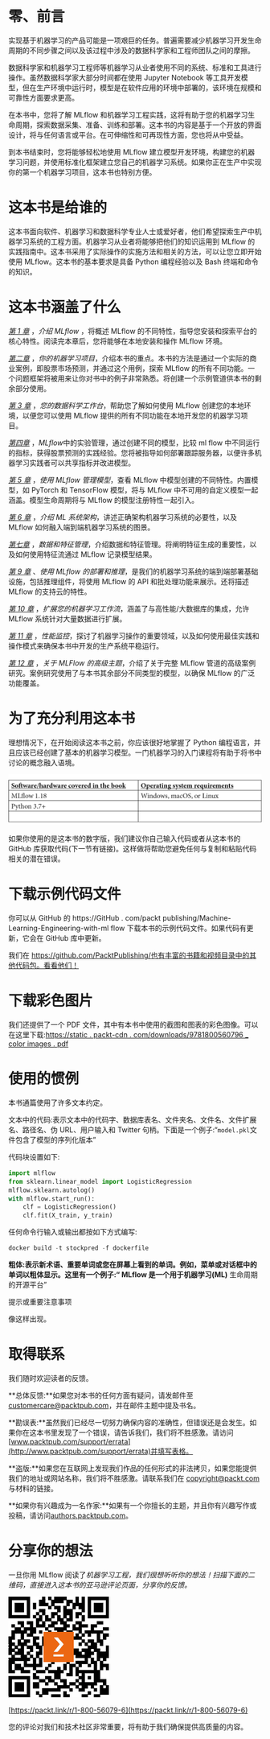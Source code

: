 

# 零、前言

实现基于机器学习的产品可能是一项艰巨的任务。普遍需要减少机器学习开发生命周期的不同步骤之间以及该过程中涉及的数据科学家和工程师团队之间的摩擦。

数据科学家和机器学习工程师等机器学习从业者使用不同的系统、标准和工具进行操作。虽然数据科学家大部分时间都在使用 Jupyter Notebook 等工具开发模型，但在生产环境中运行时，模型是在软件应用的环境中部署的，该环境在规模和可靠性方面要求更高。

在本书中，您将了解 MLflow 和机器学习工程实践，这将有助于您的机器学习生命周期，探索数据采集、准备、训练和部署。这本书的内容是基于一个开放的界面设计，将与任何语言或平台。在可伸缩性和可再现性方面，您也将从中受益。

到本书结束时，您将能够轻松地使用 MLflow 建立模型开发环境，构建您的机器学习问题，并使用标准化框架建立您自己的机器学习系统。如果你正在生产中实现你的第一个机器学习项目，这本书也特别方便。

# 这本书是给谁的

这本书面向软件、机器学习和数据科学专业人士或爱好者，他们希望探索生产中机器学习系统的工程方面。机器学习从业者将能够把他们的知识运用到 MLflow 的实践指南中。这本书采用了实际操作的实施方法和相关的方法，可以让您立即开始使用 MLflow。这本书的基本要求是具备 Python 编程经验以及 Bash 终端和命令的知识。

# 这本书涵盖了什么

[*第 1 章*](B16783_01_Final_SB_epub.xhtml#_idTextAnchor015) ，*介绍 MLflow* ，将概述 MLflow 的不同特性，指导您安装和探索平台的核心特性。阅读完本章后，您将能够在本地安装和操作 MLflow 环境。

[*第二章*](B16783_02_Final_SB_epub.xhtml#_idTextAnchor030) ，*你的机器学习项目*，介绍本书的重点。本书的方法是通过一个实际的商业案例，即股票市场预测，并通过这个用例，探索 MLflow 的所有不同功能。一个问题框架将被用来让你对书中的例子非常熟悉。将创建一个示例管道供本书的剩余部分使用。

[*第 3 章*](B16783_03_Final_SB_epub.xhtml#_idTextAnchor066) ，*您的数据科学工作台*，帮助您了解如何使用 MLflow 创建您的本地环境，以便您可以使用 MLflow 提供的所有不同功能在本地开发您的机器学习项目。

[*第四章*](B16783_04_Final_SB_epub.xhtml#_idTextAnchor081) ，*MLflow*中的实验管理，通过创建不同的模型，比较 ml flow 中不同运行的指标，获得股票预测的实践经验。您将被指导如何部署跟踪服务器，以便许多机器学习实践者可以共享指标并改进模型。

[*第 5 章*](B16783_05_Final_SB_epub.xhtml#_idTextAnchor094) ，*使用 MLflow 管理模型*，查看 MLflow 中模型创建的不同特性。内置模型，如 PyTorch 和 TensorFlow 模型，将与 MLflow 中不可用的自定义模型一起涵盖。模型生命周期将与 MLflow 的模型注册特性一起引入。

[*第 6 章*](B16783_06_Final_SB_epub.xhtml#_idTextAnchor106) ，*介绍 ML 系统架构*，讲述正确架构机器学习系统的必要性，以及 MLflow 如何融入端到端机器学习系统的图景。

[*第七章*](B16783_07_Final_SB_epub.xhtml#_idTextAnchor120) ，*数据和特征管理*，介绍数据和特征管理。将阐明特征生成的重要性，以及如何使用特征流通过 MLflow 记录模型结果。

[*第 9 章*](B16783_09_Final_SB_epub.xhtml#_idTextAnchor141) 、*使用 MLflow 的部署和推理*，是我们的机器学习系统的端到端部署基础设施，包括推理组件，将使用 MLflow 的 API 和批处理功能来展示。还将描述 MLflow 的支持云的特性。

[*第 10 章*](B16783_10_Final_SB_epub.xhtml#_idTextAnchor152) ，*扩展您的机器学习工作流*，涵盖了与高性能/大数据库的集成，允许 MLflow 系统针对大量数据进行扩展。

[*第 11 章*](B16783_11_Final_SB_epub.xhtml#_idTextAnchor161) ，*性能监控*，探讨了机器学习操作的重要领域，以及如何使用最佳实践和操作模式来确保本书中开发的生产系统平稳运行。

[*第 12 章*](B16783_12_Final_SB_epub.xhtml#_idTextAnchor173) ，*关于 MLFlow 的高级主题*，介绍了关于完整 MLflow 管道的高级案例研究。案例研究使用了与本书其余部分不同类型的模型，以确保 MLflow 的广泛功能覆盖。

# 为了充分利用这本书

理想情况下，在开始阅读这本书之前，你应该很好地掌握了 Python 编程语言，并且应该已经创建了基本的机器学习模型。一门机器学习的入门课程将有助于将书中讨论的概念融入语境。

![](img/Preface_Table_01_new.jpg)

如果你使用的是这本书的数字版，我们建议你自己输入代码或者从这本书的 GitHub 库获取代码(下一节有链接)。这样做将帮助您避免任何与复制和粘贴代码相关的潜在错误。

# 下载示例代码文件

你可以从 GitHub 的 https://GitHub . com/packt publishing/Machine-Learning-Engineering-with-ml flow 下载本书的示例代码文件。如果代码有更新，它会在 GitHub 库中更新。

我们在 https://github.com/PacktPublishing/也有丰富的书籍和视频目录中的其他代码包。看看他们！

# 下载彩色图片

我们还提供了一个 PDF 文件，其中有本书中使用的截图和图表的彩色图像。可以在这里下载:[https://static . packt-cdn . com/downloads/9781800560796 _ color images . pdf](https://static.packt-cdn.com/downloads/9781800560796_ColorImages.pdf)

# 使用的惯例

本书通篇使用了许多文本约定。

文本中的代码:表示文本中的代码字、数据库表名、文件夹名、文件名、文件扩展名、路径名、伪 URL、用户输入和 Twitter 句柄。下面是一个例子:“`model.pkl`文件包含了模型的序列化版本”

代码块设置如下:

```py
import mlflow
from sklearn.linear_model import LogisticRegression
mlflow.sklearn.autolog()
with mlflow.start_run():
    clf = LogisticRegression()
    clf.fit(X_train, y_train)
```

任何命令行输入或输出都按如下方式编写:

```py
docker build -t stockpred -f dockerfile
```

**粗体:**表示新术语、重要单词或您在屏幕上看到的单词。例如，菜单或对话框中的单词以粗体显示。这里有一个例子:“ **MLflow** 是一个用于**机器学习(ML)** 生命周期的开源平台”

提示或重要注意事项

像这样出现。

# 取得联系

我们随时欢迎读者的反馈。

**总体反馈:**如果您对本书的任何方面有疑问，请发邮件至 customercare@packtpub.com，并在邮件主题中提及书名。

**勘误表:**虽然我们已经尽一切努力确保内容的准确性，但错误还是会发生。如果你在这本书里发现了一个错误，请告诉我们，我们将不胜感激。请访问[www.packtpub.com/support/errata](http://www.packtpub.com/support/errata)并填写表格。

**盗版:**如果您在互联网上发现我们作品的任何形式的非法拷贝，如果您能提供我们的地址或网站名称，我们将不胜感激。请联系我们在 copyright@packt.com 与材料的链接。

**如果你有兴趣成为一名作家:**如果有一个你擅长的主题，并且你有兴趣写作或投稿，请访问[authors.packtpub.com](http://authors.packtpub.com)。

# 分享你的想法

一旦你用 MLflow 阅读了*机器学习工程，我们很想听听你的想法！扫描下面的二维码，直接进入这本书的亚马逊评论页面，分享你的反馈。*

![](img/B16783_QR.jpg)

[https://packt.link/r/1-800-56079-6](https://packt.link/r/1-800-56079-6)

您的评论对我们和技术社区非常重要，将有助于我们确保提供高质量的内容。